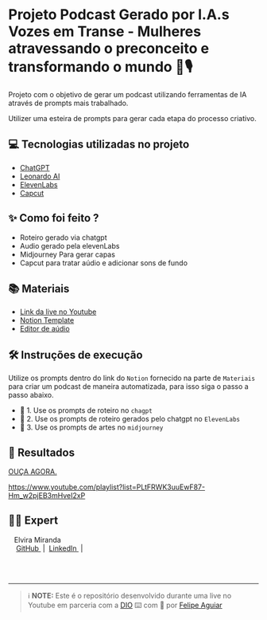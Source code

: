 
# Projeto Podcast Gerado por I.A.s Vozes em Transe - Mulheres atravessando o preconceito e transformando o mundo 💪🎙

Projeto com o objetivo de gerar um podcast utilizando ferramentas de IA através de prompts mais trabalhado.

Utilizer uma esteira de prompts para gerar cada etapa do processo criativo.

## 💻 Tecnologias utilizadas no projeto

- [ChatGPT](https://chat.openai.com/) 
- [Leonardo AI](https://leonardo.ai/)
- [ElevenLabs](https://beta.elevenlabs.io/)
- [Capcut](https://www.capcut.com/pt-br/)

## ✨ Como foi feito ?

- Roteiro gerado via chatgpt
- Audio gerado pela elevenLabs
- Midjourney Para gerar capas
- Capcut para tratar aúdio e adicionar sons de fundo

## 📚 Materiais

- [Link da live no Youtube](https://www.youtube.com)
- [Notion Template](https://helpful-jump-17b.notion.site/PAS-Podcast-AI-Studio-210489e15d7a4a73b743bb159e45d06f?pvs=4)
- [Editor de aúdio](https://www.capcut.com/editor?from_page=landing_page&__action_from=picture_V%C3%ADdeos%20profissionais%20em%20minutos,%20n%C3%A3o%20em%20horas.)


## 🛠️ Instruções de execução

Utilize os prompts dentro do link do `Notion` fornecido na parte de `Materiais` para criar um podcast de maneira automatizada, para isso siga o passo a passo abaixo.

- 🤖 1. Use os prompts de roteiro no `chagpt`
- 🤖 2. Use os prompts de roteiro gerados pelo chatgpt no  `ElevenLabs`
- 🤖 3. Use os prompts de artes no `midjourney`

## 🚀 Resultados
[OUÇA AGORA.](https://www.youtube.com/playlist?list=PLtFRWK3uuEwF87-Hm_w2pjEB3mHveI2xP) 

https://www.youtube.com/playlist?list=PLtFRWK3uuEwF87-Hm_w2pjEB3mHveI2xP

## 👨‍💻 Expert

<p>
    <p>&nbsp&nbsp&nbspElvira Miranda<br>
    &nbsp&nbsp&nbsp
    <a 
        href="https://github.com/elviraafmiranda">
        GitHub
    </a>
    &nbsp;|&nbsp;
    <a 
        href="www.linkedin.com/in/elviraafmiranda">
        LinkedIn
    </a>
    &nbsp;|&nbsp;</p>
</p>
<br/><br/>
<p>

---
 > ℹ️ **NOTE:** Este é o repositório desenvolvido durante uma live no Youtube em parceria com a [DIO](https://dio.me)
⌨️ com 💜 por [Felipe Aguiar](https://github.com/felipeAguiarCode)
